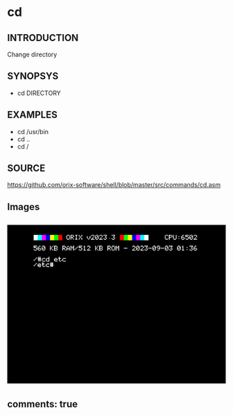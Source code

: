 # cd

## INTRODUCTION

Change directory

## SYNOPSYS

+ cd DIRECTORY

## EXAMPLES

+ cd /usr/bin
+ cd ..
+ cd /

## SOURCE

https://github.com/orix-software/shell/blob/master/src/commands/cd.asm

## Images

![Screenshot cd](imgs/cd.png)
---
comments: true
---
